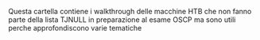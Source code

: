 Questa cartella contiene i walkthrough delle macchine HTB che non fanno parte della lista TJNULL in preparazione al esame OSCP
ma sono utili perche approfondiscono varie tematiche 
